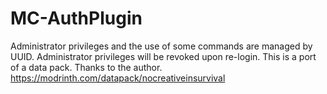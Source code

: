 # MC-AuthPlugin
Administrator privileges and the use of some commands are managed by UUID. Administrator privileges will be revoked upon re-login. This is a port of a data pack. Thanks to the author. https://modrinth.com/datapack/nocreativeinsurvival
